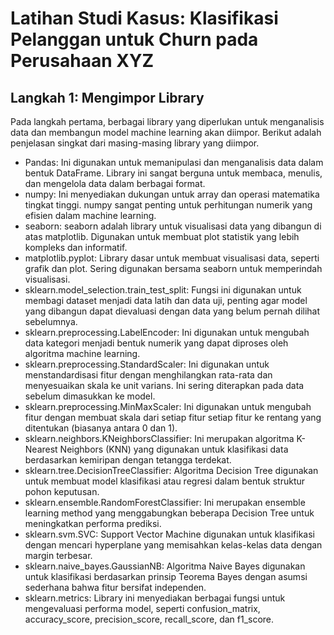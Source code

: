 # Latihan Studi Kasus: Klasifikasi Pelanggan untuk Churn pada Perusahaan XYZ

## Langkah 1: Mengimpor Library

Pada langkah pertama, berbagai library yang diperlukan untuk menganalisis data dan membangun model machine learning akan diimpor. Berikut adalah penjelasan singkat dari masing-masing library yang diimpor.

- Pandas: Ini digunakan untuk memanipulasi dan menganalisis data dalam bentuk DataFrame. Library ini sangat berguna untuk membaca, menulis, dan mengelola data dalam berbagai format.
- numpy: Ini menyediakan dukungan untuk array dan operasi matematika tingkat tinggi. numpy sangat penting untuk perhitungan numerik yang efisien dalam machine learning.
- seaborn: seaborn adalah library untuk visualisasi data yang dibangun di atas matplotlib. Digunakan untuk membuat plot statistik yang lebih kompleks dan informatif.
- matplotlib.pyplot: Library dasar untuk membuat visualisasi data, seperti grafik dan plot. Sering digunakan bersama seaborn untuk memperindah visualisasi.
- sklearn.model_selection.train_test_split: Fungsi ini digunakan untuk membagi dataset menjadi data latih dan data uji, penting agar model yang dibangun dapat dievaluasi dengan data yang belum pernah dilihat sebelumnya.
- sklearn.preprocessing.LabelEncoder: Ini digunakan untuk mengubah data kategori menjadi bentuk numerik yang dapat diproses oleh algoritma machine learning.
- sklearn.preprocessing.StandardScaler: Ini digunakan untuk menstandardisasi fitur dengan menghilangkan rata-rata dan menyesuaikan skala ke unit varians. Ini sering diterapkan pada data sebelum dimasukkan ke model.
- sklearn.preprocessing.MinMaxScaler: Ini digunakan untuk mengubah fitur dengan membuat skala dari setiap fitur setiap fitur ke rentang yang ditentukan (biasanya antara 0 dan 1).
- sklearn.neighbors.KNeighborsClassifier: Ini merupakan algoritma K-Nearest Neighbors (KNN) yang digunakan untuk klasifikasi data berdasarkan kemiripan dengan tetangga terdekat.
- sklearn.tree.DecisionTreeClassifier: Algoritma Decision Tree digunakan untuk membuat model klasifikasi atau regresi dalam bentuk struktur pohon keputusan.
- sklearn.ensemble.RandomForestClassifier: Ini merupakan ensemble learning method yang menggabungkan beberapa Decision Tree untuk meningkatkan performa prediksi.
- sklearn.svm.SVC: Support Vector Machine digunakan untuk klasifikasi dengan mencari hyperplane yang memisahkan kelas-kelas data dengan margin terbesar.
- sklearn.naive_bayes.GaussianNB: Algoritma Naive Bayes digunakan untuk klasifikasi berdasarkan prinsip Teorema Bayes dengan asumsi sederhana bahwa fitur bersifat independen.
- sklearn.metrics: Library ini menyediakan berbagai fungsi untuk mengevaluasi performa model, seperti confusion_matrix, accuracy_score, precision_score, recall_score, dan f1_score.
